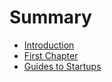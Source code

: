 # Summary

* [Introduction](README.md)
* [First Chapter](chapter1.md)
* [Guides to Startups](guides_to_startups.md)

